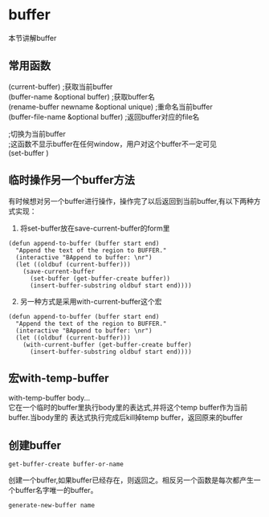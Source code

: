 # buffer
本节讲解buffer

## 常用函数
(current-buffer)  ;获取当前buffer  
(buffer-name &optional buffer)     ;获取buffer名  
(rename-buffer newname &optional unique) ;重命名当前buffer  
(buffer-file-name &optional buffer)      ;返回buffer对应的file名  

;切换<buffer-or-name>为当前buffer  
;这函数不显示buffer在任何window，用户对这个buffer不一定可见  
(set-buffer <buffer-or-name>)

## 临时操作另一个buffer方法
有时候想对另一个buffer进行操作，操作完了以后返回到当前buffer,有以下两种方式实现：  
1. 将set-buffer放在save-current-buffer的form里
```elisp
(defun append-to-buffer (buffer start end)
  "Append the text of the region to BUFFER."
  (interactive "BAppend to buffer: \nr")
  (let ((oldbuf (current-buffer)))
    (save-current-buffer
      (set-buffer (get-buffer-create buffer))
      (insert-buffer-substring oldbuf start end))))
```
2. 另一种方式是采用with-current-buffer这个宏
```elisp
(defun append-to-buffer (buffer start end)
  "Append the text of the region to BUFFER."
  (interactive "BAppend to buffer: \nr")
  (let ((oldbuf (current-buffer)))
    (with-current-buffer (get-buffer-create buffer)
      (insert-buffer-substring oldbuf start end))))
```

## 宏with-temp-buffer
with-temp-buffer body...  
它在一个临时的buffer里执行body里的表达式,并将这个temp buffer作为当前buffer.当body里的
表达式执行完成后kill掉temp buffer，返回原来的buffer


## 创建buffer
```elisp
get-buffer-create buffer-or-name
```
创建一个buffer,如果buffer已经存在，则返回之。相反另一个函数是每次都产生一个buffer名字唯一的buffer。  
```elisp
generate-new-buffer name
```
